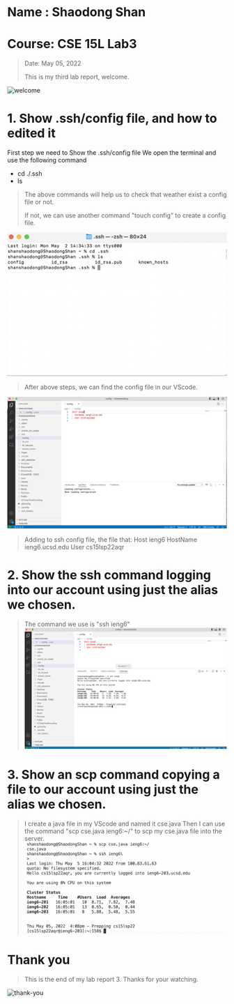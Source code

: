 # Name : Shaodong Shan
# Course: CSE 15L Lab3
>Date: May 05, 2022
>
>This is my third lab report, welcome.
>
![welcome](https://user-images.githubusercontent.com/103075501/162642398-9902f982-4aa5-4e33-816d-d0eba4ceace9.jpeg)
>
>
# 1. Show .ssh/config file, and how to edited it
First step we need to Show the .ssh/config file
We open the terminal and use the following command
* cd ./.ssh
* ls

>The above commands will help us to check that weather exist a config file or not.
>
>If not, we can use another command "touch config" to create a config file.
>
![command](lab3p1.png)

>After above steps, we can find the config file in our VScode.
>
![VScode](lab3p2.png)
>
>Adding to ssh config file, the file that:
>Host ieng6
>    HostName ieng6.ucsd.edu
>    User cs15lsp22aqr


# 2. Show the ssh command logging into our account using just the alias we chosen.
>The command we use is "ssh ieng6"
![prepping](lab3p3.png)

# 3. Show an scp command copying a file to our account using just the alias we chosen.
>I create a java file in my VScode and named it cse.java
>Then I can use the command "scp cse.java ieng6:~/" to scp my cse.java file into the server.
![scp](lab3p4.png)

# Thank you
>This is the end of my lab report 3. Thanks for your watching.
  
![thank-you](https://user-images.githubusercontent.com/103075501/162642394-44533b1f-86e6-4dd4-ac23-0c8392cfdbbb.jpg)
